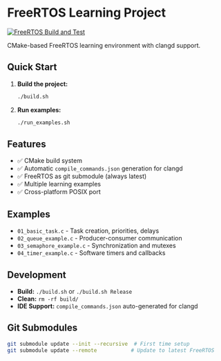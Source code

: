# FreeRTOS Learning Project

[![FreeRTOS Build and Test](https://github.com/AeonJh/FreeRTOS-Learning/actions/workflows/build.yml/badge.svg?branch=main)](https://github.com/AeonJh/FreeRTOS-Learning/actions/workflows/build.yml)

CMake-based FreeRTOS learning environment with clangd support.

## Quick Start

1. **Build the project:**
   ```bash
   ./build.sh
   ```

2. **Run examples:**
   ```bash
   ./run_examples.sh
   ```

## Features

- ✅ CMake build system
- ✅ Automatic `compile_commands.json` generation for clangd
- ✅ FreeRTOS as git submodule (always latest)
- ✅ Multiple learning examples
- ✅ Cross-platform POSIX port

## Examples

- `01_basic_task.c` - Task creation, priorities, delays
- `02_queue_example.c` - Producer-consumer communication
- `03_semaphore_example.c` - Synchronization and mutexes  
- `04_timer_example.c` - Software timers and callbacks

## Development

- **Build:** `./build.sh` or `./build.sh Release`
- **Clean:** `rm -rf build/`
- **IDE Support:** `compile_commands.json` auto-generated for clangd

## Git Submodules

```bash
git submodule update --init --recursive  # First time setup
git submodule update --remote           # Update to latest FreeRTOS
```